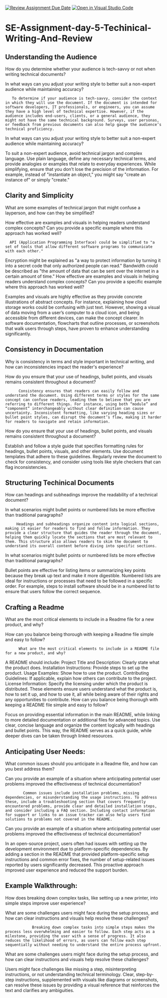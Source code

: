 [![Review Assignment Due Date](https://classroom.github.com/assets/deadline-readme-button-22041afd0340ce965d47ae6ef1cefeee28c7c493a6346c4f15d667ab976d596c.svg)](https://classroom.github.com/a/Zmd26HDi)
[![Open in Visual Studio Code](https://classroom.github.com/assets/open-in-vscode-2e0aaae1b6195c2367325f4f02e2d04e9abb55f0b24a779b69b11b9e10269abc.svg)](https://classroom.github.com/online_ide?assignment_repo_id=15527881&assignment_repo_type=AssignmentRepo)
# SE-Assignment-day-5-Techinical-Writing-And-Review

## Understanding the Audience
How do you determine whether your audience is tech-savvy or not when writing technical documents?

In what ways can you adjust your writing style to better suit a non-expert audience while maintaining accuracy?


       To determine if your audience is tech-savvy, consider the context in which they will use the document. If the document is intended for software developers, IT professionals, or engineers, you can assume they have a high level of technical expertise. However, if the audience includes end-users, clients, or a general audience, they might not have the same technical background. Surveys, user personas, or feedback from previous documents can also help gauge the audience’s technical proficiency.
In what ways can you adjust your writing style to better suit a non-expert audience while maintaining accuracy?

To suit a non-expert audience, avoid technical jargon and complex language. Use plain language, define any necessary technical terms, and provide analogies or examples that relate to everyday experiences. While simplifying, ensure that you don’t lose the precision of the information. For example, instead of "instantiate an object," you might say "create an instance of" or simply "create."


## Clarity and Simplicity
What are some examples of technical jargon that might confuse a layperson, and how can they be simplified?

How effective are examples and visuals in helping readers understand complex concepts? Can you provide a specific example where this approach has worked well?

      API (Application Programming Interface) could be simplified to "a set of tools that allow different software programs to communicate with each other."
Encryption might be explained as "a way to protect information by turning it into a secret code that only authorized people can read."
Bandwidth could be described as "the amount of data that can be sent over the internet in a certain amount of time."
How effective are examples and visuals in helping readers understand complex concepts? Can you provide a specific example where this approach has worked well?

Examples and visuals are highly effective as they provide concrete illustrations of abstract concepts. For instance, explaining how cloud storage works could be confusing with just text. However, showing a visual of data moving from a user’s computer to a cloud icon, and being accessible from different devices, can make the concept clearer. In software documentation, flowcharts that outline processes, or screenshots that walk users through steps, have proven to enhance understanding significantly.



## Consistency in Documentation
Why is consistency in terms and style important in technical writing, and how can inconsistencies impact the reader's experience?

How do you ensure that your use of headings, bullet points, and visuals remains consistent throughout a document?

          Consistency ensures that readers can easily follow and understand the document. Using different terms or styles for the same concept can confuse readers, leading them to believe that you are referring to different things. For instance, using both “module” and “component” interchangeably without clear definition can cause uncertainty. Inconsistent formatting, like varying heading sizes or bullet point styles, can disrupt the document’s flow, making it harder for readers to navigate and retain information.
How do you ensure that your use of headings, bullet points, and visuals remains consistent throughout a document?

Establish and follow a style guide that specifies formatting rules for headings, bullet points, visuals, and other elements. Use document templates that adhere to these guidelines. Regularly review the document to check for consistency, and consider using tools like style checkers that can flag inconsistencies.

## Structuring Techinical Documents
How can headings and subheadings improve the readability of a technical document?

In what scenarios might bullet points or numbered lists be more effective than traditional paragraphs?

         Headings and subheadings organize content into logical sections, making it easier for readers to find and follow information. They provide a clear structure that guides the reader through the document, helping them quickly locate the sections that are most relevant to them. This structure also allows readers to skim the document to understand its overall content before diving into specific sections.
In what scenarios might bullet points or numbered lists be more effective than traditional paragraphs?

Bullet points are effective for listing items or summarizing key points because they break up text and make it more digestible. Numbered lists are ideal for instructions or processes that need to be followed in a specific order. For example, steps to install software should be in a numbered list to ensure that users follow the correct sequence.

## Crafting a Readme
What are the most critical elements to include in a Readme file for a new product, and why?

How can you balance being thorough with keeping a Readme file simple and easy to follow?

          What are the most critical elements to include in a README file for a new product, and why?

A README should include:
Project Title and Description: Clearly state what the product does.
Installation Instructions: Provide steps to set up the product.
Usage Examples: Show how to use the product.
Contributing Guidelines: If applicable, explain how others can contribute to the project.
License Information: Specify the licensing under which the product is distributed.
These elements ensure users understand what the product is, how to set it up, and how to use it, all while being aware of their rights and any opportunities to contribute.
How can you balance being thorough with keeping a README file simple and easy to follow?

Focus on providing essential information in the main README, while linking to more detailed documentation or additional files for advanced topics. Use clear, concise language and organize the content logically with headings and bullet points. This way, the README serves as a quick guide, while deeper dives can be taken through linked resources.

## Anticipating User Needs:
What common issues should you anticipate in a Readme file, and how can you best address them?

Can you provide an example of a situation where anticipating potential user problems improved the effectiveness of technical documentation?

            Common issues include installation problems, missing dependencies, or misunderstanding the usage instructions. To address these, include a troubleshooting section that covers frequently encountered problems, provide clear and detailed installation steps, and consider including a FAQ section. Including contact information for support or links to an issue tracker can also help users find solutions to problems not covered in the README.
Can you provide an example of a situation where anticipating potential user problems improved the effectiveness of technical documentation?

In an open-source project, users often had issues with setting up the development environment due to platform-specific dependencies. By adding a section in the README that provided platform-specific setup instructions and common error fixes, the number of setup-related issues reported by users significantly decreased. This proactive approach improved user experience and reduced the support burden.

## Example Walkthrough:
How does breaking down complex tasks, like setting up a new printer, into simple steps improve user experience?

What are some challenges users might face during the setup process, and how can clear instructions and visuals help resolve these challenges?


                Breaking down complex tasks into simple steps makes the process less overwhelming and easier to follow. Each step acts as a milestone, providing the user with a sense of progress. It also reduces the likelihood of errors, as users can follow each step sequentially without needing to understand the entire process upfront.
What are some challenges users might face during the setup process, and how can clear instructions and visuals help resolve these challenges?

Users might face challenges like missing a step, misinterpreting instructions, or not understanding technical terminology. Clear, step-by-step instructions, supplemented with visuals like diagrams or screenshots, can resolve these issues by providing a visual reference that reinforces the text and clarifies any ambiguities.
